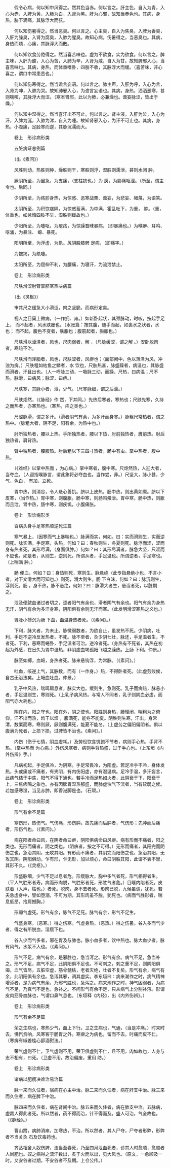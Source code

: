 <!-- { "loadSidebar": true } -->
　　假令心病，何以知中风得之。然其色当赤。何以言之。肝主色，自入为青，入心为赤，入脾为黄，入肺为白，入肾为黑。肝为心邪，故知当赤色也。其病，身热，胁下满痛，其脉浮大而弦。

　　何以知伤暑得之。然当恶臭。何以言之。心主臭，自入为焦臭，入脾为香臭，入肝为臊臭，入肾为腐臭，入肺为腥臭。故知心病，伤暑得之，当恶臭也。其病，身热而烦，心痛，其脉浮大而散。

　　何以知饮食劳倦得之。然当喜苦味也。虚为不欲食，实为欲食。何以言之。脾主味，入肝为酸，入心为苦，入肺为辛，入肾为咸，自入为甘。故知脾邪入心，当喜苦味也。其病，身热，而体重嗜卧，四肢不收，其脉浮大而缓。（喜苦味，非心喜之，谓口中常患苦也。）

　　何以知伤寒得之。然当谵言妄语。何以言之。肺主声，入肝为呼，入心为言，入肾为呻，入肺为哭。故知肺邪入心，为谵言妄语也。其病，身热，洒洒恶寒，甚则喘咳，其脉浮大而涩。（寒本肾邪，此以为肺，必兼燥也。谵妄脉涩，皆出于燥。）

　　何以知中湿得之。然当喜汗出不可止。何以言之。肾主液，入肝为泣，入心为汗，入脾为涎，入肺为涕，自入为唾。故知肾邪入心，为汗不可止也。其病，身热，小腹痛，足胫寒而逆，其脉沉濡而大。

　　卷上　形诊病形类

　　五脏病证总例篇

　　（出《素问》）

　　风胜则动，热胜则肿，燥胜则干，寒胜则浮，湿胜则濡泄，甚则水闭 肿。

　　厥阴所至，为里急，为支痛，（支柱妨也。）为 戾，为胁痛呕泄。（所至，谓主令也。后同。）

　　少阴所至，为疡胗身热，为惊惑、恶寒战栗、谵妄，为悲妄、衄蔑，为语笑。

　　太阴所至，为积饮痞隔，为惊惑蓄满，为中满，霍乱吐下，为重， 肿。（重，体重也，如怠惰四肢不举，湿胜则缓故也。）

　　少阳所至，为嚏呕，为疮疡，为惊躁瞀昧暴病，（即暴痛也。）为喉痹、耳鸣、呕涌，为暴注、 螈、暴死。

　　阳明所至，为浮虚，为鼽。尻阴股膝髀 足病，（即痛字。）

　　为皴揭，为鼽嚏。

　　太阳所至，为屈伸不利，为腰痛，为寝汗，为流泄禁止。

　　卷上　形诊病形类

　　尺肤滑涩肘臂掌脐寒热决病篇

　　（出《灵枢》）

　　审其尺之缓急大小滑涩，肉之坚脆，而病形定矣。

　　视人之目窠上微痈，（一作拥、雍。）如新卧起状，其颈脉动，时咳，按起手足上， 而不起者，风水肤胀也。（水胀篇：按其腹，随手而起，如裹水之状者，水也； 而不起，腹色不变者，肤胀也；腹筋起者，臌胀也。）

　　尺肤滑以淖泽者，风也，尺肉弱者，解 ，（尺脉缓涩，谓之解 。）安卧脱肉者，寒热不治。

　　尺肤滑而泽脂者，风也，尺肤涩者，风痹也；（面部阙中，色以薄泽为风，冲浊为痹。）尺肤粗如枯鱼之鳞者，水 饮也，尺肤热甚，脉盛躁者，病温也，其脉盛而滑者，汗且出也。（人一呼脉三动，一吸脉三动，而躁，尺热，曰病温；尺不热，脉滑，曰病风；脉涩，曰痹。）

　　尺肤寒，其脉小者，泄，少气。（尺寒脉细，谓之后泄。）

　　尺肤炬然，（《脉经》作 然，下并同。）先热后寒者，寒热也；尺肤先寒，久持之而热者，亦寒热也。（寒热，疟之类也。）

　　尺涩脉滑，谓之多汗。（滑者阴气有余，为多汗而身寒。）脉粗尺常热者，谓之热中。（脉粗大者，阴不足，阳有余，为热中也。）

　　肘所独热者，腰以上热。手所独热者，腰以下热，肘前独热者，膺前热。肘后独热者，肩背热。

　　臂中独热者，腰腹热。肘后粗以下三四寸热者，肠中有虫。掌中热者，腹中热。

　　（《难经》以掌中热而 ，为心病。）掌中寒者，腹中寒。尺炬然热，人迎大者，当夺血。（人迎指喉脉言，谓此象将必夺血也。当作尝，非。）尺坚大，脉小甚，少气，色白， 有加，立死。

　　胃中热，则消谷，令人悬心善饥。脐以上皮热，肠中热，则出黄如糜。脐以下皮寒，（当作热。）胃中寒，则腹胀。肠中寒，则肠鸣飧泄。胃中寒，肠中热，则胀而且泄。胃中热，肠中寒，则疾饥，小腹痛胀。

　　卷上　形诊病形类

　　百病头身手足寒热顺逆死生篇

　　寒气暴上，（因寒而气上暴喘也。）脉满而实，何如。曰：实而滑则生，实而逆则死。脉实满，手足寒，头热，何如？曰：春秋则生，冬夏则死。脉浮而涩，涩而身有热者死。其形尽满，（身面俱肿。）何如？曰：其形尽满者，脉急大坚，尺涩而不应也。如是者，从则生，逆则死。所谓从者，手足温也。所谓逆者，手足寒也。（上喘满 肿。）

　　肠 便血，何如？曰：身热则死，寒则生。脉悬绝（此专指悬绝小也，不言小者，对下文滑大而可知也。）则死，滑大则生。肠 下白沫，何如？曰：脉沉则生，浮则死。肠 ，身不热，脉不悬绝，何如？曰：脉滑大者生，悬涩者死，以脏期之。

　　泄及便脓血诸过者切之，涩者阳气有余也，滑者阴气有余也。阳气有余为身热无汗，阴气有余为多汗身寒，阴阳俱有余则无汗而寒。（此发明滑涩寒热之义也。）

　　肾脉小搏沉为肠 下血，血温身热者死。（《素问》。）

　　下利，脉大者，为未止。脉微弱数者，为欲自止，虽发热不死。少阴病，吐利，手足不逆冷反发热者，不死。脉不至者，灸少阴七壮，脉还，手足温者生，不者死。下利，恶寒而蜷卧，手足温者可治。逆冷者死。（身热有不死者，其热在初起为外感，在日久为胃中湿热，非阴虚血竭孤阳飞越之躁热。上肠 下利。仲景。）

　　脉至如搏，血衄，身热者死。脉来悬钩浮，为常脉。（《素问》。）

　　吐血，咳逆上气，其脉数，而有（一作身。）热，不得卧者死。（此虚劳败候，自古无治法矣。上衄血吐血。仲景。）

　　乳子中风热，喘鸣肩息者，脉实大也。缓则生，急则死。乳子而病热，脉悬小者，手足温则生，寒则死。（上乳子病风热。与常人不同者，乳子则阴血必虚，而阳气亦大耗也。）

　　阴在内，阳之守也。阳在外，阴之使也。阳胜则身热，腠理闭，喘粗为之俯仰，汗不出而热，齿干以烦 ，腹满死，能冬不能夏。阴胜则生寒，汗出，身常清，数栗而寒，寒则厥，厥则腹满死，能夏不能冬。（上虚劳之偏阳偏阴者。俱以腹满为死者，上损下损，过脾皆不治也。《素问》。）

　　内伤（伤于七情，阴血虚耗。）及劳役饮食饥饱不节者，病则手心热，手背不热。（掌中热而 为心病。）外伤风寒者，病则手背热盛，过于手心也。（上东垣《内外伤辨》手。）

　　凡病初起，手足俱冷，为阴寒。手足常畏冷，为阳虚。若足冷手不冷，身体发热，头或痛或不痛者，有夹阴，有内伤阳虚，亦有湿温病。足冷手温，多汗妄言，此痰气结于中焦，阳气不得下通也。若手冷而足热如火者，此阴衰于下，阳衰于上，三焦痞隔之象也。亦有因脾胃湿热郁盛，而肺虚浊气下流者，当有软弱之候。若加感寒湿，当见赤肿，即香港脚是也。（石顽。）

　　卷上　形诊病形类

　　形气有余不足篇

　　寒伤形，热伤气。气伤痛，形伤肿。故先痛而后肿者，气伤形；先肿而后痛者，形伤气也。（《素问》。）

　　病在阳者命曰风，在阴者命曰痹，阴阳俱病命曰风痹。病有形而不痛者，阳之类也。无形而痛者，阴之类也。（阴痹者，按之不可得。）无形而痛者，其阳完而阴伤之也，急治其阴，无攻其阳。有形而不痛者，其阴完而阳伤之也，急治其阳，无攻其阴。阴阳俱动，乍有形，乍无形，加以烦心，命曰阴胜其阳，此谓不表不里，其形不久。（《灵枢》。）

　　形盛脉细，少气不足以息者危。形瘦脉大，胸中多气者死，形气相得者生。（平人气胜形者寿。病而形肉脱，气胜形者死，形胜气者危。）目眶内陷者死。皮肤着（入声，枯也。）者死。脱肉，身不去者死。形肉已脱，九候虽调，犹死。若夫急虚身中，譬如堕溺，不可为期，其形肉虽不脱，犹死也。（病而气胜形者，喘息低昂，抬肩撼胸。）

　　形弱气虚死。形气有余，脉气不足死。脉气有余，形气不足生。

　　气盛身寒，（恶寒。）得之伤寒。气虚身热，（恶热。）得之伤暑。谷入多而气少者，得之有所脱血，湿居下也。

　　谷入少而气多者，邪在胃及与肺也。脉小血多者，饮中热也。脉大血少者，脉有风气，水浆不入也。（《素问》。）

　　形气不足，病气有余，是邪胜也，急当泻之。形气有余。病气不足，急当补之。形气不足，病气不足，此阴阳俱不足也。不可刺之，刺之重不足，则阴阳俱竭，血气皆尽，五脏空虚，筋骨髓枯，老者灭绝，壮者不复矣。形气有余，病气有余，此阴阳俱有余也。急泻其邪，调其虚实。李东垣曰：病来潮作之时，病气精神增添者，是为病气有余，乃邪气胜也，急泻之。病来潮作之时，神气困弱者，为病气不足，乃真气不足也，急补之。不问形气有余不足，只从病气上分别补泻。形谓皮肉筋骨血脉也，气谓口鼻气息也。（东垣释《内经》，出《内外伤辨》。）

　　卷上　形诊病形类

　　形气有余不足篇

　　荣之生病也，寒热少气，血上下行。卫之生病也，气通，（当是冲痛。）时来时去，怫忾贲响，风寒客于肠胃之外。寒痹之为病也，留而不去，时痛而皮不仁。（寒痹有椒姜桂心醇酒熨法。）

　　荣气虚则不仁，卫气虚则不用，荣卫俱虚则不仁，且不用，肉如故也，人身与志不相有，曰死。（卫虚不用，故治偏废，重用 防。）

　　卷上　形诊病形类

　　诸病以肥瘦决难治易治篇

　　脉一来而久住者，宿病在心主中治。脉二来而久住者，病在肝支中治。脉三来而久住者，病在脾下中治。

　　脉四来而久住者，病在肾间中治。脉五来而久住者，病在肺支中治。五脉病，虚羸人得此者死。所以然者，药不得而治，针不得而及。盛人可治，气全故也。（《脉经》。）

　　曹山跗，病肺消瘅，加寒热，不治。所以然者，其人尸夺，尸夺者形弊，形弊者不当关灸 石及饮毒药也。

　　齐丞相舍人奴伤脾，法当至春死，乃至四月泄血死者，诊其人时愈顺，愈顺者人尚肥也。奴之病得之流汗数出，炙于火而以出，见大风也。（原文，一愈顺及一时。又安谷者过期，不安谷者不及期。上仓公传。）

